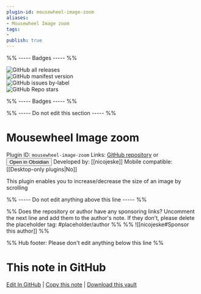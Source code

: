 ```yaml
---
plugin-id: mousewheel-image-zoom
aliases:
- Mousewheel Image zoom
tags: 
- 
publish: true
---
```


%% ----- Badges ----- %%

![GitHub all releases](https://img.shields.io/github/downloads/nicojeske/mousewheel-image-zoom/total?color=573E7A&logo=github&style=for-the-badge)   
![GitHub manifest version](https://img.shields.io/github/manifest-json/v/nicojeske/mousewheel-image-zoom?color=573E7A&logo=github&style=for-the-badge)   
![GitHub issues by-label](https://img.shields.io/github/issues/nicojeske/mousewheel-image-zoom/help%20wanted?color=573E7A&logo=github&style=for-the-badge)   
![GitHub Repo stars](https://img.shields.io/github/stars/nicojeske/mousewheel-image-zoom?color=573E7A&logo=github&style=for-the-badge)

%% ----- Badges ----- %%

%% ----- Do not edit this section ----- %%

# Mousewheel Image zoom

Plugin ID: `mousewheel-image-zoom`
Links: [GitHub repository](https://github.com/nicojeske/mousewheel-image-zoom) or [<button id=HH>Open in Obsidian</button>](obsidian://show-plugin?id=mousewheel-image-zoom)
Developed by: [[nicojeske]]
Mobile compatible: [[Desktop-only plugins|No]]

This plugin enables you to increase/decrease the size of an image by scrolling

%% ----- Do not edit anything above this line ----- %% 

%% Does the repository or author have any sponsoring links? Uncomment the next line and add them to the author's note. If they don't, please delete the placeholder tag: #placeholder/author %%
%% ![[nicojeske#Sponsor this author]] %%

%% Hub footer: Please don't edit anything below this line %%

# This note in GitHub

<span class="git-footer">[Edit In GitHub](https://github.dev/obsidian-community/obsidian-hub/blob/main/02%20-%20Community%20Expansions/02.05%20All%20Community%20Expansions/Plugins/mousewheel-image-zoom.md "git-hub-edit-note") | [Copy this note](https://raw.githubusercontent.com/obsidian-community/obsidian-hub/main/02%20-%20Community%20Expansions/02.05%20All%20Community%20Expansions/Plugins/mousewheel-image-zoom.md "git-hub-copy-note") | [Download this vault](https://github.com/obsidian-community/obsidian-hub/archive/refs/heads/main.zip "git-hub-download-vault") </span>
